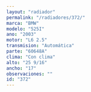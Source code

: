 ```yaml
---
layout: "radiador"
permalink: "/radiadores/372/"
marca: "BMW"
modelo: "525I"
ano: "2003"
motor: "L6 2.5"
transmision: "Automática"
parte: "60648A"
clima: "Con clima"
alto: "25 9/16"
ancho: "17"
observaciones: ""
id: "372"
---
```



